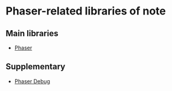 # Phaser-related libraries of note

## Main libraries

* [Phaser](http://phaser.io/download)

## Supplementary

* [Phaser Debug](https://github.com/englercj/phaser-debug)